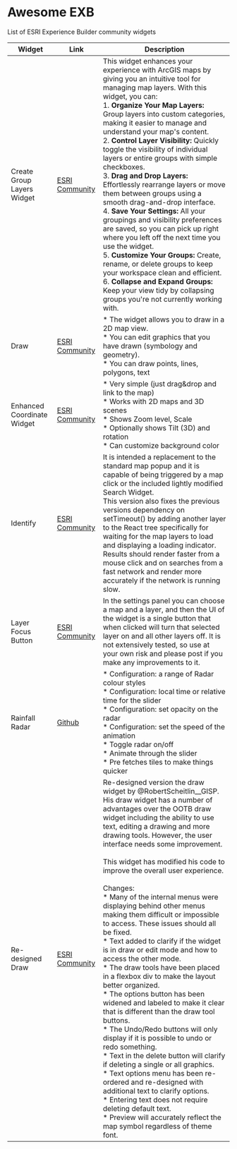 # Awesome EXB
List of ESRI Experience Builder community widgets

| Widget | Link | Description |
| -------- | ------- | ------- |
| Create Group Layers Widget | <a href="https://community.esri.com/t5/experience-builder-custom-widgets/create-group-layers-widget-v1-15-0/m-p/1561964/highlight/true#M404" target="_blank">ESRI Community</a> | This widget enhances your experience with ArcGIS maps by giving you an intuitive tool for managing map layers. With this widget, you can:<br>1. **Organize Your Map Layers:** Group layers into custom categories, making it easier to manage and understand your map's content.<br>2. **Control Layer Visibility:** Quickly toggle the visibility of individual layers or entire groups with simple checkboxes.<br>3. **Drag and Drop Layers:** Effortlessly rearrange layers or move them between groups using a smooth drag-and-drop interface.<br>4. **Save Your Settings:** All your groupings and visibility preferences are saved, so you can pick up right where you left off the next time you use the widget.<br>5. **Customize Your Groups:** Create, rename, or delete groups to keep your workspace clean and efficient.<br>6. **Collapse and Expand Groups:** Keep your view tidy by collapsing groups you're not currently working with. |
| Draw | [ESRI Community](https://community.esri.com/t5/experience-builder-custom-widgets/draw-widget-eb-1-7-0-1-28-22/ta-p/1138481)| * The widget allows you to draw in a 2D map view.<br>* You can edit graphics that you have drawn (symbology and geometry).<br>* You can draw points, lines, polygons, text |
| Enhanced Coordinate Widget | <a href="https://community.esri.com/t5/experience-builder-custom-widgets/enhanced-exb-coordinate-widget/m-p/1302310/highlight/true#M80" target="_blank">ESRI Community</a> | * Very simple (just drag&drop and link to the map)<br>* Works with 2D maps and 3D scenes<br>* Shows Zoom level,  Scale<br>* Optionally shows Tilt (3D) and rotation<br>* Can customize background color |
| Identify | <a href="https://community.esri.com/t5/experience-builder-custom-widgets/identify-for-experience-builder-1-14/ta-p/1480343" target="_blank">ESRI Community</a> | It is intended a replacement to the standard map popup and it is capable of being triggered by a map click or the included lightly modified Search Widget.<br>This version also fixes the previous versions dependency on setTimeout() by adding another layer to the React tree specifically for waiting for the map layers to load and displaying a loading indicator. Results should render faster from a mouse click and on searches from a fast network and render more accurately if the network is running slow. |
| Layer Focus Button | <a href="https://community.esri.com/t5/experience-builder-custom-widgets/layer-focus-button-custom-experience-builder/m-p/1592375/highlight/true#M479" target="_blank">ESRI Community</a> | In the settings panel you can choose a map and a layer, and then the UI of the widget is a single button that when clicked will turn that selected layer on and all other layers off. It is not extensively tested, so use at your own risk and please post if you make any improvements to it. |
| Rainfall Radar | <a href="https://github.com/bgtdevhub/rainfall-radar-exb" target="_blank">Github</a> | * Configuration: a range of Radar colour styles<br>* Configuration: local time or relative time for the slider<br>* Configuration: set opacity on the radar<br>* Configuration: set the speed of the animation<br>* Toggle radar on/off<br>* Animate through the slider<br>* Pre fetches tiles to make things quicker |
| Re-designed Draw | [ESRI Community](https://community.esri.com/t5/experience-builder-custom-widgets/re-designed-draw-widget/m-p/1352200/highlight/true#M137) | Re-designed version the draw widget by @RobertScheitlin__GISP. His draw widget has a number of advantages over the OOTB draw widget including the ability to use text, editing a drawing and more drawing tools. However, the user interface needs some improvement.<br><br>This widget has modified his code to improve the overall user experience.<br><br>Changes:<br>* Many of the internal menus were displaying behind other menus making them difficult or impossible to access. These issues should all be fixed.<br>* Text added to clarify if the widget is in draw or edit mode and how to access the other mode.<br>* The draw tools have been placed in a flexbox div to make the layout better organized.<br>* The options button has been widened and labeled to make it clear that is different than the draw tool buttons.<br>* The Undo/Redo buttons will only display if it is possible to undo or redo something.<br>* Text in the delete button will clarify if deleting a single or all graphics.<br>* Text options menu has been re-ordered and re-designed with additional text to clarify options.<br>* Entering text does not require deleting default text.<br>* Preview will accurately reflect the map symbol regardless of theme font. |
